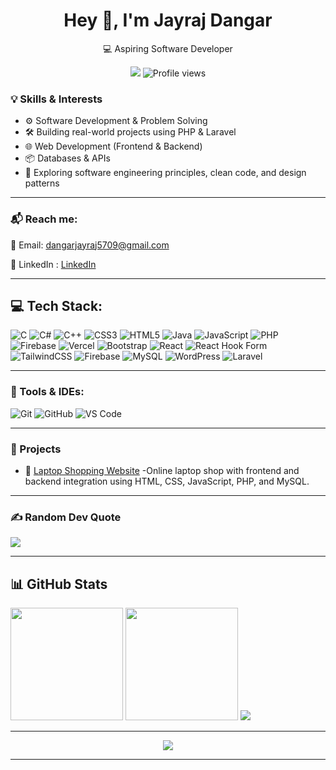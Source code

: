 <h1 align="center">Hey 👋, I'm Jayraj Dangar</h1>

<p align="center">
   💻  Aspiring Software Developer
</p>

<p align="center">
  <a href="https://www.linkedin.com/in/jayrajdangar5/"><img src="https://img.shields.io/badge/-LinkedIn-blue?style=flat&logo=linkedin" /></a>
   <img src="https://komarev.com/ghpvc/?username=jayraj5709&color=blue" alt="Profile views"/>
</p>

<p align="center">
  
</p>

<!--
<p align="center">
  <a href="https://github.com/ryo-ma/github-profile-trophy">
    <img src="https://github-profile-trophy.vercel.app/?username=chandnibhadarka&theme=nord&no-bg=true" alt="chandnibhadarka" />
  </a>
</p>
-->


<div> 

### 💡 Skills & Interests  
<ul>
  <li>⚙️ Software Development & Problem Solving </li>
  <li>🛠 Building real-world projects using PHP & Laravel </li> 
  <li>🌐 Web Development (Frontend & Backend) </li> 
  <li>📦 Databases & APIs </li> 
  <li>🚀 Exploring software engineering principles, clean code, and design patterns  </li>
</ul>


</div>

---

### 📬 Reach me:

📧 Email: dangarjayraj5709@gmail.com

🚀 LinkedIn : [LinkedIn](https://www.linkedin.com/in/chandnibhadarka/)  

<!--
### 🔗 Visit My Portfolio:
- http://chandni-portfolio.vercel.app 
-->
---
## 💻 Tech Stack:
![C](https://img.shields.io/badge/c-%2300599C.svg?style=for-the-badge&logo=c&logoColor=white) ![C#](https://img.shields.io/badge/c%23-%23239120.svg?style=for-the-badge&logo=csharp&logoColor=white) ![C++](https://img.shields.io/badge/c++-%2300599C.svg?style=for-the-badge&logo=c%2B%2B&logoColor=white)  ![CSS3](https://img.shields.io/badge/css3-%231572B6.svg?style=for-the-badge&logo=css3&logoColor=white) ![HTML5](https://img.shields.io/badge/html5-%23E34F26.svg?style=for-the-badge&logo=html5&logoColor=white) ![Java](https://img.shields.io/badge/java-%23ED8B00.svg?style=for-the-badge&logo=openjdk&logoColor=white) ![JavaScript](https://img.shields.io/badge/javascript-%23323330.svg?style=for-the-badge&logo=javascript&logoColor=%23F7DF1E) ![PHP](https://img.shields.io/badge/php-%23777BB4.svg?style=for-the-badge&logo=php&logoColor=white) ![Firebase](https://img.shields.io/badge/firebase-%23039BE5.svg?style=for-the-badge&logo=firebase) ![Vercel](https://img.shields.io/badge/vercel-%23000000.svg?style=for-the-badge&logo=vercel&logoColor=white) ![Bootstrap](https://img.shields.io/badge/bootstrap-%238511FA.svg?style=for-the-badge&logo=bootstrap&logoColor=white) ![React](https://img.shields.io/badge/react-%2320232a.svg?style=for-the-badge&logo=react&logoColor=%2361DAFB) ![React Hook Form](https://img.shields.io/badge/React%20Hook%20Form-%23EC5990.svg?style=for-the-badge&logo=reacthookform&logoColor=white) ![TailwindCSS](https://img.shields.io/badge/tailwindcss-%2338B2AC.svg?style=for-the-badge&logo=tailwind-css&logoColor=white) ![Firebase](https://img.shields.io/badge/Firebase-039BE5?style=for-the-badge&logo=Firebase&logoColor=white) ![MySQL](https://img.shields.io/badge/mysql-%2300000f.svg?style=for-the-badge&logo=mysql&logoColor=white) ![WordPress](https://img.shields.io/badge/WordPress-21759B?style=flat&logo=wordpress&logoColor=white) ![Laravel](https://img.shields.io/badge/Laravel-FF2D20?style=flat&logo=laravel&logoColor=white)



---
### 🧰 Tools & IDEs:
![Git](https://img.shields.io/badge/Git-F05032?style=flat&logo=git&logoColor=white)
![GitHub](https://img.shields.io/badge/GitHub-181717?style=flat&logo=github&logoColor=white)
![VS Code](https://img.shields.io/badge/VSCode-007ACC?style=flat&logo=visualstudiocode)

---
### 🚀 Projects
- 📄 [Laptop Shopping Website](https://github.com/Jayraj5709/laptop-shopping-website) -Online laptop shop with frontend and backend integration using HTML, CSS, JavaScript, PHP, and MySQL.

---

### ✍️ Random Dev Quote
![](https://quotes-github-readme.vercel.app/api?type=horizontal&theme=radical)

---
## 📊 GitHub Stats
<img src="https://github-profile-summary-cards.vercel.app/api/cards/stats?username=jayraj5709&theme=tokyonight" height="180px"/>
<img src="https://github-readme-stats.vercel.app/api?username=jayraj5709&show_icons=true&theme=tokyonight"  height="180px"/>
<img src="https://github-profile-summary-cards.vercel.app/api/cards/profile-details?username=jayraj5709&theme=tokyonight" />


---

<p align="center">
  <img src="https://github-readme-activity-graph.vercel.app/graph?username=jayraj5709&theme=tokyo-night&hide_border=true" />
</p>


---

